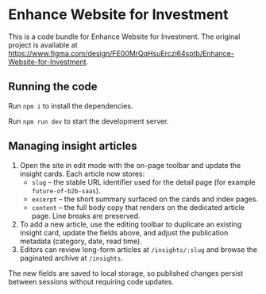 
  # Enhance Website for Investment

  This is a code bundle for Enhance Website for Investment. The original project is available at https://www.figma.com/design/FE00MrQqHsuErczi64sptb/Enhance-Website-for-Investment.

  ## Running the code

  Run `npm i` to install the dependencies.

Run `npm run dev` to start the development server.

## Managing insight articles

1. Open the site in edit mode with the on-page toolbar and update the insight cards. Each article now stores:
   - `slug` – the stable URL identifier used for the detail page (for example `future-of-b2b-saas`).
   - `excerpt` – the short summary surfaced on the cards and index pages.
   - `content` – the full body copy that renders on the dedicated article page. Line breaks are preserved.
2. To add a new article, use the editing toolbar to duplicate an existing insight card, update the fields above, and adjust the publication metadata (category, date, read time).
3. Editors can review long-form articles at `/insights/:slug` and browse the paginated archive at `/insights`.

The new fields are saved to local storage, so published changes persist between sessions without requiring code updates.
  